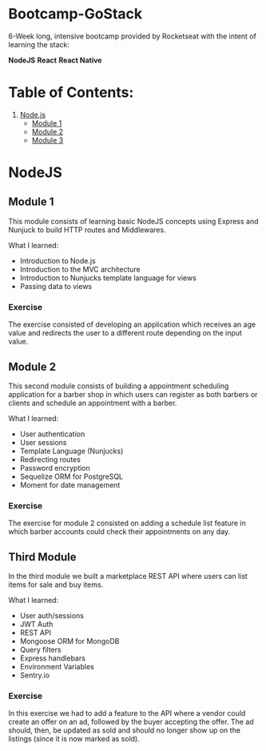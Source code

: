 # Bootcamp-GoStack
6-Week long, intensive bootcamp provided by Rocketseat with the intent of learning the stack:

<strong>NodeJS</strong>
<strong>React</strong>
<strong>React Native</strong>

# Table of Contents:
1. [Node.js](#NodeJS)
    * [Module 1](#Module1)
    * [Module 2](#Module2)
    * [Module 3](#Module3)
      

# NodeJS
## Module 1 <a name="Module1"></a>
This module consists of learning basic NodeJS concepts using Express and Nunjuck to build HTTP routes and Middlewares.

What I learned:
* Introduction to Node.js
* Introduction to the MVC architecture
* Introduction to Nunjucks template language for views
* Passing data to views

### Exercise
The exercise consisted of developing an application which receives an age value and redirects the user to a different route depending on the input value.

## Module 2 <a name="Module2"></a>
This second module consists of building a appointment scheduling application for a barber shop in which users can register as both barbers or clients and schedule an appointment with a barber.

What I learned:
* User authentication
* User sessions
* Template Language (Nunjucks)
* Redirecting routes
* Password encryption
* Sequelize ORM for PostgreSQL
* Moment for date management

### Exercise
The exercise for module 2 consisted on adding a schedule list feature in which barber accounts could check their appointments on any day.

## Third Module <a name="Module3"></a>
In the third module we built a marketplace REST API where users can list items for sale and buy items.

What I learned:
* User auth/sessions
* JWT Auth
* REST API
* Mongoose ORM for MongoDB
* Query filters
* Express handlebars
* Environment Variables
* Sentry.io

### Exercise 
In this exercise we had to add a feature to the API where a vendor could create an offer on an ad, followed by the buyer accepting the offer. The ad should, then, be updated as sold and should no longer show up on the listings (since it is now marked as sold).

